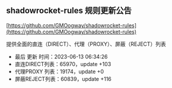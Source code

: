 ## shadowrocket-rules 规则更新公告

[https://github.com/GMOogway/shadowrocket-rules](https://github.com/GMOogway/shadowrocket-rules)

提供全面的直连（DIRECT）、代理（PROXY）、屏蔽（REJECT）列表
- 最后 更新 时间：2023-06-13 06:34:26
- 直连DIRECT列表：65970，update +103
- 代理PROXY 列表：19174，update +0
- 屏蔽REJECT列表：60839，update +116